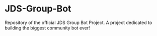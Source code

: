 # JDS-Group-Bot
Repository of the official JDS Group Bot Project. A project dedicated to building the biggest community bot ever!
